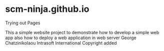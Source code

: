 # scm-ninja.github.io
Trying out Pages

This a simple website project
to demonstrate how to develop a simple web app
also how to deploy a web application in web server
George Chatzinikolaou
Intrasoft International
Copyright added

